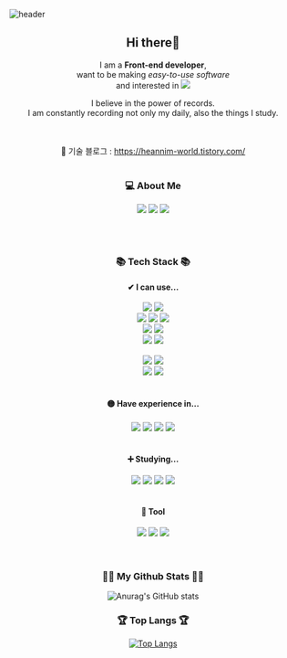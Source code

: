 <!--
**k-haein/k-haein** is a ✨ _special_ ✨ repository because its `README.md` (this file) appears on your GitHub profile.

Here are some ideas to get you started:

- 🔭 I’m currently working on ...
- 🌱 I’m currently learning ...
- 👯 I’m looking to collaborate on ...
- 🤔 I’m looking for help with ...
- 💬 Ask me about ...
- 📫 How to reach me: ...
- 😄 Pronouns: ...
- ⚡ Fun fact: ...
-->

![header](https://capsule-render.vercel.app/api?type=soft&color=auto&height=100&section=header&text=Hello%20I'm%20Haein!&fontSize=30)

<div align="center">

## Hi there👋
I am a **Front-end developer**,<br>
want to be making <i>easy-to-use software</i><br>
and interested in <img src="https://img.shields.io/badge/Javascript-F7DF1E?style=square&logo=Javascript&logoColor=black"/>

I believe in the power of records.<br>
  I am constantly recording not only my daily, also the things I study.

<br><br>
📖 기술 블로그 : https://heannim-world.tistory.com/
<br><br>
  
  
### 💻 About Me
<a href="https://heannim-world.tistory.com/" target="_blank"><img src="https://img.shields.io/badge/Tech BLOG-5c5757?style=flat&logo=Tistory&logoColor=222222"/></a>
<a href="https://blog.naver.com/eriin12" target="_blank"><img src="https://img.shields.io/badge/Daily BLOG-03C75A?style=flat&logo=Naver&logoColor=ffffff"/></a>
<a href="#" target="_blank"><img src="https://img.shields.io/badge/k.haein96@gmail.com-e3e3e3?style=flat&logo=Gmail&logoColor=EA4335"/></a>


<br>
<br>

### 📚 Tech Stack 📚


#### ✔ I can use... 

<img src="https://img.shields.io/badge/Javascript-F7DF1E?style=square&logo=Javascript&logoColor=black"/>
<img src="https://img.shields.io/badge/Jquery-0769AD?style=square&logo=jquery&logoColor=white"/>
<br>
<img src="https://img.shields.io/badge/Svelte-FF3E00?style=square&logo=Svelte&logoColor=white"/>
<img src="https://img.shields.io/badge/Java-007396?style=square&logo=Java&logoColor=white"/>
<img src="https://img.shields.io/badge/Spring-6DB33F?style=square&logo=Spring&logoColor=white"/>
<br>
<img src="https://img.shields.io/badge/Html5-E34F26?style=square&logo=Html5&logoColor=white"/>
<img src="https://img.shields.io/badge/Css3-1572B6?style=square&logo=Css3&logoColor=white"/>

<br>

<img src="https://img.shields.io/badge/mysql-4479A1?style=square&logo=mysql&logoColor=white"/>
<img src="https://img.shields.io/badge/Oracle-F80000?style=square&logo=Oracle&logoColor=white"/>

<br>
<br>
<img src="https://img.shields.io/badge/Visual Studio Code-007ACC?style=square&logo=Visual Studio Code&logoColor=white"/>
<img src="https://img.shields.io/badge/Eclipse IDE-2C2255?style=square&logo=Eclipse IDE&logoColor=white"/>

<br>

<img src="https://img.shields.io/badge/Github-181717?style=square&logo=Github&logoColor=white"/>
<img src="https://img.shields.io/badge/Gitlab-FCA121?style=square&logo=Gitlab&logoColor=white"/>


<br>
<br>

#### 🟡 Have experience in...

<img src="https://img.shields.io/badge/yarn-2C8EBB?style=square&logo=yarn&logoColor=white"/>
<img src="https://img.shields.io/badge/npm-CB3837?style=square&logo=npm&logoColor=white"/>
<img src="https://img.shields.io/badge/React-61DAFB?style=square&logo=React&logoColor=white"/>
<img src="https://img.shields.io/badge/Node.js & Express-339933?style=square&logo=Node.js&logoColor=white"/>



<br>
<br>

#### ➕ Studying...

<img src="https://img.shields.io/badge/Sass(Scss)-CC6699?style=square&logo=Sass&logoColor=white"/>
<img src="https://img.shields.io/badge/TypeScript-3178C6?style=square&logo=TypeScript&logoColor=white"/>
<img src="https://img.shields.io/badge/React-61DAFB?style=square&logo=React&logoColor=white"/>
<img src="https://img.shields.io/badge/Vue.js-4FC08D?style=square&logo=Vue.js&logoColor=white"/>



<br>
<br>

#### 💬 Tool

<img src="https://img.shields.io/badge/Slack-4A154B?style=square&logo=Slack&logoColor=white"/>
<img src="https://img.shields.io/badge/Microsoft Teams-6264A7?style=square&logo=Microsoft Teams&logoColor=white"/>
<img src="https://img.shields.io/badge/Notion-181717?style=square&logo=Notion&logoColor=white"/>

  
<br>
<br>
<br>
  
### 👩‍💻 My Github Stats 👩‍💻

![Anurag's GitHub stats](https://github-readme-stats.vercel.app/api?username=k-haein&show_icons=true&theme=radical)
 
  
### 🏆 Top Langs 🏆
  
[![Top Langs](https://github-readme-stats.vercel.app/api/top-langs/?username=k-haein&layout=compact)](https://github.com/k-haein/github-readme-stats)
</div>
